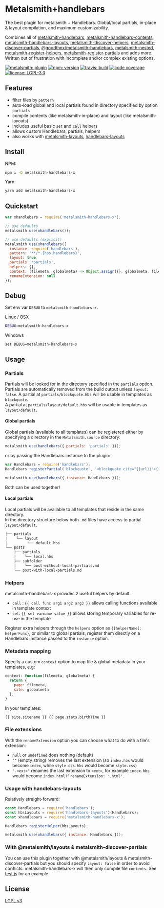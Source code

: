 # Metalsmith+handlebars

The best plugin for metalsmith + Handlebars. Global/local partials, in-place & layout compilation, and maximum customizability.

Combines all of [metalsmith-handlebars], [metalsmith-handlebars-contents], [metalsmith-handlebars-layouts], [metalsmith-discover-helpers], [metalsmith-discover-partials], [@goodthnx/metalsmith-handlebars], [metalsmith-nested], [metalsmith-register-helpers], [metalsmith-register-partials] and adds more. Written out of frustration with incomplete and/or complex existing options.

[![metalsmith: plugin][metalsmith-badge]][metalsmith-url]
[![npm: version][npm-badge]][npm-url]
[![travis: build][ci-badge]][ci-url]
[![code coverage][codecov-badge]][codecov-url]
[![license: LGPL-3.0][license-badge]][license-url]

## Features

- filter files by `pattern`
- auto-load global and local partials found in directory specified by option `partials`
- compile contents (like metalsmith-in-place) and layout (like metalsmith-layouts)
- includes useful basic `set` and `call` helpers
- allows custom Handlebars, partials, helpers
- also works with [metalsmith-layouts], [handlebars-layouts]

## Install

NPM:

```bash
npm i -D metalsmith-handlebars-x
```

Yarn:

```bash
yarn add metalsmith-handlebars-x
```

## Quickstart

```js
var xhandlebars = require('metalsmith-handlebars-x');

// use defaults
metalsmith.use(xhandlebars());

// use defaults (explicit)
metalsmith.use(xhandlebars({
  instance: require('handlebars'),
  pattern: '**/*.{hbs,handlebars}',
  layout: true,
  partials: 'partials',
  helpers: {},
  context: (filemeta, globalmeta) => Object.assign({}, globalmeta, filemeta),
  renameExtension: null
});
```

## Debug

Set env var `DEBUG` to `metalsmith-handlebars-x`.

Linux / OSX

```bash
DEBUG=metalsmith-handlebars-x
```

Windows

```batch
set DEBUG=metalsmith-handlebars-x
```

## Usage

### Partials

Partials will be looked for in the directory specified in the `partials` option.
Partials are automatically removed from the build output unless `layout: false`.
A partial at `partials/blockquote.hbs` will be usable in templates as `blockquote`.  
A partial at `partials/layout/default.hbs` will be usable in templates as `layout/default`.

#### Global partials

Global partials (available to all templates) can be registered either by specifying a directory in the `Metalsmith.source` directory:

```js
metalsmith.use(handlebars({ partials: 'partials' }));
```

or by passing the Handlebars instance to the plugin:

```js
var Handlebars = require('handlebars');
Handlebars.registerPartial('blockquote', '<blockquote cite="{{url}}">{{ quote }}</blockquote>');

metalsmith.use(handlebars({ instance: Handlebars }));
```

Both can be used together!

#### Local partials

Local partials will be available to all templates that reside in the same directory.  
In the directory structure below both `.md` files have access to partial `layout/default`.

```txt
├── partials
|    └── layout
|         └── default.hbs
└── posts
    ├── partials
    |    └── local.hbs
    ├── subfolder
    |    └── post-without-local-partials.md
    └── post-with-local-partials.md
```

### Helpers

metalsmith-handlebars-x provides 2 useful helpers by default:

- `call` : `{{ call func arg1 arg2 arg3 }}` allows calling functions available in template context
- `set`: `{{ set varname value }}` allows storing temporary variables for re-use in the template

Register extra helpers through the `helpers` option as `{[helperName]: helperFunc}`, or similar to global partials,
register them directly on a Handlebars instance passed to the `instance` option.

### Metadata mapping

Specify a custom `context` option to map file & global metadata in your templates, e.g:

```js
context: function(filemeta, globalmeta) {
  return {
    page: filemeta,
    site: globalmeta
  };
}
```

In your templates:

```html
{{ site.sitename }} {{ page.stats.birthTime }}
```

### File extensions

With the `renameExtension` option you can choose what to do with a file's extension:

- `null` or `undefined` does nothing (default)
- `""` (empty string) removes the last extension (so `index.hbs` would become `index`, while `style.css.hbs` would become `style.css`)
- `".<ext>"` renames the last extension to `<ext>`, for example `index.hbs` would become `index.html` if `renameExtension: '.html'`.

### Usage with handlebars-layouts

Relatively straight-forward:

```js
const Handlebars = require('handlebars');
const hbsLayouts = require('handlebars-layouts')(Handlebars);
const xhandlebars = require('metalsmith-handlebars-x');

Handlebars.registerHelper(hbsLayouts);

metalsmith.use(xhandlebars({ instance: Handlebars }));
```

### With @metalsmith/layouts & metalsmith-discover-partials

You can use this plugin together with @metalsmith/layouts & metalsmith-discover-partials but you should specify `layout: false` in order to avoid conflicts. metalsmith-handlebars-x will then only compile file `contents`. See [test.js](./tests/test.js#L211) for an example.

## License

[LGPL v3](./LICENSE)

[npm-badge]: https://img.shields.io/npm/v/metalsmith-handlebars-x
[npm-url]: https://www.npmjs.com/package/metalsmith-handlebars-x
[ci-badge]: https://img.shields.io/travis/webketje/metalsmith-handlebars-x
[ci-url]: https://travis-ci.org/webketje/metalsmith-handlebars-x
[license-badge]: https://img.shields.io/github/license/webketje/metalsmith-handlebars-x
[license-url]: https://choosealicense.com/licenses/lgpl-3.0/
[codecov-badge]: https://img.shields.io/coveralls/github/webketje/metalsmith-handlebars-x
[codecov-url]: https://coveralls.io/github/webketje/metalsmith-handlebars-x
[metalsmith-badge]: https://img.shields.io/badge/metalsmith-plugin-green.svg?longCache=true
[metalsmith-url]: https://metalsmith.io/
[metalsmith-handlebars]: https://www.npmjs.com/package/metalsmith-handlebars
[metalsmith-layouts]: https://www.npmjs.com/package/metalsmith-layouts
[handlebars-layouts]: https://www.npmjs.com/package/handlebars-layouts
[handlebars-rename]: https://www.npmjs.com/package/metalsmith-rename
[metalsmith-handlebars-contents]: https://www.npmjs.com/package/metalsmith-handlebars-contents
[metalsmith-handlebars-layouts]: https://www.npmjs.com/package/metalsmith-handlebars-layouts
[metalsmith-discover-helpers]: https://www.npmjs.com/package/metalsmith-discover-helpers
[metalsmith-discover-partials]: https://www.npmjs.com/package/metalsmith-discover-partials
[@goodthnx/metalsmith-handlebars]: https://www.npmjs.com/package/@goodthnx/metalsmith-handlebars
[metalsmith-nested]: https://www.npmjs.com/package/metalsmith-nested
[metalsmith-register-helpers]: https://www.npmjs.com/package/metalsmith-register-helpers
[metalsmith-register-partials]: https://www.npmjs.com/package/metalsmith-register-partials
